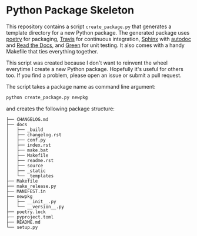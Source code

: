 # Python Package Skeleton

This repository contains a script ``create_package.py`` that generates a 
template directory for a new Python package. The generated package uses 
[poetry](https://poetry.eustace.io/) for packaging, 
[Travis](https://travis-ci.org/) for continuous integration, 
[Sphinx](https://www.sphinx-doc.org/en/master/index.html) with 
[autodoc](https://www.sphinx-doc.org/en/master/usage/extensions/autodoc.html) 
and [Read the Docs](https://readthedocs.org/), and 
[Green](https://github.com/CleanCut/green) for unit testing. It also comes 
with a handy Makefile that ties everything together.

This script was created because I don't want to reinvent the wheel everytime I 
create a new Python package. Hopefully it's useful for others too. If you find 
a problem, please open an issue or submit a pull request.

The script takes a package name as command line argument:

```bash
python create_package.py newpkg
```

and creates the following package structure:

```
├── CHANGELOG.md
├── docs
│   ├── _build
│   ├── changelog.rst
│   ├── conf.py
│   ├── index.rst
│   ├── make.bat
│   ├── Makefile
│   ├── readme.rst
│   ├── source
│   ├── _static
│   └── _templates
├── Makefile
├── make_release.py
├── MANIFEST.in
├── newpkg
│   ├── __init__.py
│   └── __version__.py
├── poetry.lock
├── pyproject.toml
├── README.md
└── setup.py
```
